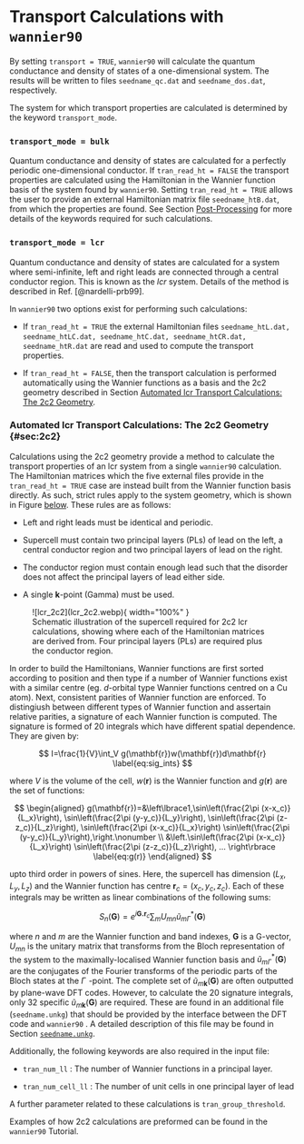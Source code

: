 # Transport Calculations with `wannier90`

By setting `transport = TRUE`, `wannier90` will calculate
the quantum conductance and density of states of a one-dimensional
system. The results will be written to files `seedname_qc.dat` and
`seedname_dos.dat`, respectively.

The system for which transport properties are calculated is determined
by the keyword `transport_mode`.

### `transport_mode = bulk`

Quantum conductance and density of states are calculated for a perfectly
periodic one-dimensional conductor. If
`tran_read_ht = FALSE` the transport properties are
calculated using the Hamiltonian in the Wannier function basis of the
system found by `wannier90`. Setting `tran_read_ht = TRUE`
allows the user to provide an external Hamiltonian matrix file
`seedname_htB.dat`, from which the properties are found. See
Section [Post-Processing](../parameters#post-processing)
for more details of the keywords required for such calculations.

### `transport_mode = lcr`

Quantum conductance and density of states are calculated for a system
where semi-infinite, left and right leads are connected through a
central conductor region. This is known as the *lcr* system. Details of
the method is described in Ref. [@nardelli-prb99].

In `wannier90` two options exist for performing such calculations:

-   If `tran_read_ht = TRUE` the external Hamiltonian files
    `seedname_htL.dat, seedname_htLC.dat, seedname_htC.dat, seedname_htCR.dat, seedname_htR.dat`
    are read and used to compute the transport properties.

-   If `tran_read_ht = FALSE`, then the transport
    calculation is performed automatically using the Wannier functions
    as a basis and the 2c2 geometry described in
    Section [Automated lcr Transport Calculations: The 2c2 Geometry](#sec:2c2).

### Automated lcr Transport Calculations: The 2c2 Geometry {#sec:2c2}

Calculations using the 2c2 geometry provide a method to calculate the
transport properties of an lcr system from a single
`wannier90` calculation. The Hamiltonian matrices which the five
external files provide in the `tran_read_ht = TRUE` case are
instead built from the Wannier function basis directly. As such, strict
rules apply to the system geometry, which is shown in
Figure [below](#fig:lcr_2c2). These
rules are as follows:

-   Left and right leads must be identical and periodic.

-   Supercell must contain two principal layers (PLs) of lead on the
    left, a central conductor region and two principal layers of lead on
    the right.

-   The conductor region must contain enough lead such that the disorder
    does not affect the principal layers of lead either side.

-   A single **k**-point (Gamma) must be used.

<figure markdown="span" id="fig:lcr_2c2">
![lcr_2c2](lcr_2c2.webp){ width="100%" }
<figcaption>Schematic illustration of the supercell required for 2c2 lcr
calculations, showing where each of the Hamiltonian matrices are derived
from. Four principal layers (PLs) are required plus the conductor
region.</figcaption>
</figure>

In order to build the Hamiltonians, Wannier functions are first sorted
according to position and then type if a number of Wannier functions
exist with a similar centre (eg. *d*-orbital type Wannier functions
centred on a Cu atom). Next, consistent parities of Wannier function are
enforced. To distingiush between different types of Wannier function and
assertain relative parities, a signature of each Wannier function is
computed. The signature is formed of 20 integrals which have different
spatial dependence. They are given by:

$$
I=\frac{1}{V}\int_V g(\mathbf{r})w(\mathbf{r})d\mathbf{r}
\label{eq:sig_ints}
$$

where $V$ is the volume of the cell, $w(\mathbf{r})$ is the Wannier
function and $g(\mathbf{r})$ are the set of functions:

$$
\begin{aligned}
g(\mathbf{r})=&\left\lbrace1,\sin\left(\frac{2\pi (x-x_c)}{L_x}\right),
											 \sin\left(\frac{2\pi (y-y_c)}{L_y}\right),
											 \sin\left(\frac{2\pi (z-z_c)}{L_z}\right),
											 \sin\left(\frac{2\pi (x-x_c)}{L_x}\right)
											 \sin\left(\frac{2\pi (y-y_c)}{L_y}\right),\right.\nonumber \\
										   &\left.\sin\left(\frac{2\pi (x-x_c)}{L_x}\right)
											 \sin\left(\frac{2\pi (z-z_c)}{L_z}\right),
											 ... \right\rbrace
\label{eq:g(r)}
\end{aligned}
$$

upto third order in powers of sines. Here, the supercell
has dimension $(L_x,L_y,L_z)$ and the Wannier function has centre
$\mathbf{r}_c=(x_c,y_c,z_c)$. Each of these integrals may be written as
linear combinations of the following sums:

$$
S_n(\mathbf{G})=\displaystyle{e^{i\mathbf{G.r}_{c}}\sum_{m}U_{mn}\tilde{u}_{m\Gamma}^{*}(\mathbf{G})}
$$

where $n$ and $m$ are the Wannier function and band indexes,
$\mathbf{G}$ is a G-vector, $U_{mn}$ is the unitary matrix that
transforms from the Bloch representation of the system to the
maximally-localised Wannier function basis and
$\tilde{u}_{m\Gamma}^{*}(\mathbf{G})$ are the conjugates of the Fourier
transforms of the periodic parts of the Bloch states at the $\Gamma\!$
-point. The complete set of $\tilde{u}_{m\mathbf{k}}(\mathbf{G})$ are
often outputted by plane-wave DFT codes. However, to calculate the 20
signature integrals, only 32 specific
$\tilde{u}_{m\mathbf{k}}(\mathbf{G})$ are required. These are found in
an additional file (`seedname.unkg`) that should be provided by the
interface between the DFT code and `wannier90` . A detailed description
of this file may be found in
Section [`seedname.unkg`](../files/#seednameunkg).

Additionally, the following keywords are also required in the input
file:

-   `tran_num_ll` : The number of Wannier functions in a principal
    layer.

-   `tran_num_cell_ll` : The number of unit cells in one principal layer
    of lead

A further parameter related to these calculations is
`tran_group_threshold`.

Examples of how 2c2 calculations are preformed can be found in the
`wannier90` Tutorial.
